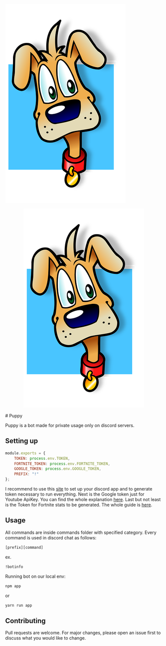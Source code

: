 ![](puppy.png)
<p align="center">
  <img src="puppy.png">
</p>
# Puppy

Puppy is a bot made for private usage only on discord servers.

## Setting up

```javascript
module.exports = {
    TOKEN: process.env.TOKEN,
    FORTNITE_TOKEN: process.env.FORTNITE_TOKEN,
    GOOGLE_TOKEN: process.env.GOOGLE_TOKEN,
    PREFIX: "!"
};
```
I recommend to use this [site](https://github.com/reactiflux/discord-irc/wiki/Creating-a-discord-bot-&-getting-a-token) to set up your discord app and to generate token necessary to run everything. Next is the Google token just for Youtube ApiKey. You can find the whole explanation [here](https://www.wonderplugin.com/wordpress-tutorials/how-to-apply-for-a-google-api-key-for-youtube/). Last but not least is the Token for Fortnite stats to be generated. The whole guide is [here](https://fortnitetracker.com/site-api).



## Usage

All commands are inside commands folder with specified category. Every command is used in discord chat as follows:
```bash
[prefix][command]
```
ex.

```bash
!botinfo
```
Running bot on our local env:

```bash
npm app
```
or

```bash
yarn run app
```

## Contributing
Pull requests are welcome. For major changes, please open an issue first to discuss what you would like to change. 
